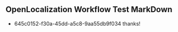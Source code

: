 ## OpenLocalization Workflow Test MarkDown
* 645c0152-f30a-45dd-a5c8-9aa55db9f034 
thanks!<!--HONumber=Mar16_HO4-->
